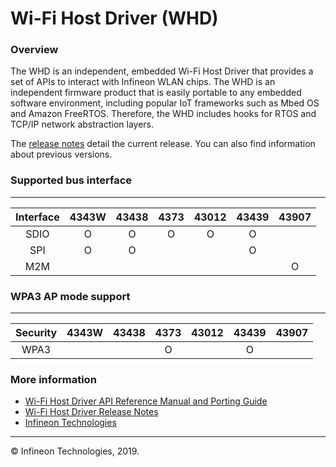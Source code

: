 # Wi-Fi Host Driver (WHD)

### Overview
The WHD is an independent, embedded Wi-Fi Host Driver that provides a set of APIs to interact with Infineon WLAN chips. The WHD is an independent firmware product that is easily portable to any embedded software environment, including popular IoT frameworks such as Mbed OS and Amazon FreeRTOS. Therefore, the WHD includes hooks for RTOS and TCP/IP network abstraction layers.

The [release notes](./RELEASE.md) detail the current release. You can also find information about previous versions.

### Supported bus interface
---------------------------------------------------
|  Interface  |4343W|43438|4373 |43012|43439|43907|
|:-----------:|:---:|:---:|:---:|:---:|:---:|:---:|
|  SDIO       |  O  |  O  |  O  |  O  |  O  |     |
|  SPI        |  O  |  O  |     |     |  O  |     |
|  M2M        |     |     |     |     |     |  O  |

### WPA3 AP mode support 
---------------------------------------------------
|  Security   |4343W|43438|4373 |43012|43439|43907|
|:-----------:|:---:|:---:|:---:|:---:|:---:|:---:|
|  WPA3       |     |     |  O  |     |  O  |     |

### More information
* [Wi-Fi Host Driver API Reference Manual and Porting Guide](https://infineon.github.io/wifi-host-driver/html/index.html)
* [Wi-Fi Host Driver Release Notes](./RELEASE.md)
* [Infineon Technologies](http://www.infineon.com)

---
© Infineon Technologies, 2019.
